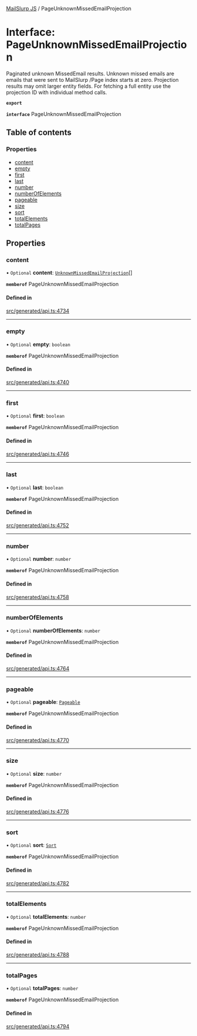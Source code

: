 [MailSlurp JS](../README.md) / PageUnknownMissedEmailProjection

# Interface: PageUnknownMissedEmailProjection

Paginated unknown MissedEmail results. Unknown missed emails are emails that were sent to MailSlurp /Page index starts at zero. Projection results may omit larger entity fields. For fetching a full entity use the projection ID with individual method calls.

**`export`**

**`interface`** PageUnknownMissedEmailProjection

## Table of contents

### Properties

- [content](PageUnknownMissedEmailProjection.md#content)
- [empty](PageUnknownMissedEmailProjection.md#empty)
- [first](PageUnknownMissedEmailProjection.md#first)
- [last](PageUnknownMissedEmailProjection.md#last)
- [number](PageUnknownMissedEmailProjection.md#number)
- [numberOfElements](PageUnknownMissedEmailProjection.md#numberofelements)
- [pageable](PageUnknownMissedEmailProjection.md#pageable)
- [size](PageUnknownMissedEmailProjection.md#size)
- [sort](PageUnknownMissedEmailProjection.md#sort)
- [totalElements](PageUnknownMissedEmailProjection.md#totalelements)
- [totalPages](PageUnknownMissedEmailProjection.md#totalpages)

## Properties

### content

• `Optional` **content**: [`UnknownMissedEmailProjection`](UnknownMissedEmailProjection.md)[]

**`memberof`** PageUnknownMissedEmailProjection

#### Defined in

[src/generated/api.ts:4734](https://github.com/mailslurp/mailslurp-client/blob/6bcf839/src/generated/api.ts#L4734)

___

### empty

• `Optional` **empty**: `boolean`

**`memberof`** PageUnknownMissedEmailProjection

#### Defined in

[src/generated/api.ts:4740](https://github.com/mailslurp/mailslurp-client/blob/6bcf839/src/generated/api.ts#L4740)

___

### first

• `Optional` **first**: `boolean`

**`memberof`** PageUnknownMissedEmailProjection

#### Defined in

[src/generated/api.ts:4746](https://github.com/mailslurp/mailslurp-client/blob/6bcf839/src/generated/api.ts#L4746)

___

### last

• `Optional` **last**: `boolean`

**`memberof`** PageUnknownMissedEmailProjection

#### Defined in

[src/generated/api.ts:4752](https://github.com/mailslurp/mailslurp-client/blob/6bcf839/src/generated/api.ts#L4752)

___

### number

• `Optional` **number**: `number`

**`memberof`** PageUnknownMissedEmailProjection

#### Defined in

[src/generated/api.ts:4758](https://github.com/mailslurp/mailslurp-client/blob/6bcf839/src/generated/api.ts#L4758)

___

### numberOfElements

• `Optional` **numberOfElements**: `number`

**`memberof`** PageUnknownMissedEmailProjection

#### Defined in

[src/generated/api.ts:4764](https://github.com/mailslurp/mailslurp-client/blob/6bcf839/src/generated/api.ts#L4764)

___

### pageable

• `Optional` **pageable**: [`Pageable`](Pageable.md)

**`memberof`** PageUnknownMissedEmailProjection

#### Defined in

[src/generated/api.ts:4770](https://github.com/mailslurp/mailslurp-client/blob/6bcf839/src/generated/api.ts#L4770)

___

### size

• `Optional` **size**: `number`

**`memberof`** PageUnknownMissedEmailProjection

#### Defined in

[src/generated/api.ts:4776](https://github.com/mailslurp/mailslurp-client/blob/6bcf839/src/generated/api.ts#L4776)

___

### sort

• `Optional` **sort**: [`Sort`](Sort.md)

**`memberof`** PageUnknownMissedEmailProjection

#### Defined in

[src/generated/api.ts:4782](https://github.com/mailslurp/mailslurp-client/blob/6bcf839/src/generated/api.ts#L4782)

___

### totalElements

• `Optional` **totalElements**: `number`

**`memberof`** PageUnknownMissedEmailProjection

#### Defined in

[src/generated/api.ts:4788](https://github.com/mailslurp/mailslurp-client/blob/6bcf839/src/generated/api.ts#L4788)

___

### totalPages

• `Optional` **totalPages**: `number`

**`memberof`** PageUnknownMissedEmailProjection

#### Defined in

[src/generated/api.ts:4794](https://github.com/mailslurp/mailslurp-client/blob/6bcf839/src/generated/api.ts#L4794)
